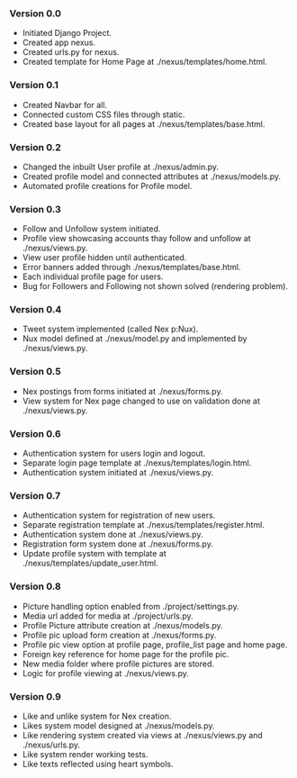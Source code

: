 ### Version 0.0
- Initiated Django Project.
- Created app nexus.
- Created urls.py for nexus.
- Created template for Home Page at ./nexus/templates/home.html.

### Version 0.1
- Created Navbar for all.
- Connected custom CSS files through static.
- Created base layout for all pages at ./nexus/templates/base.html.

### Version 0.2
- Changed the inbuilt User profile at ./nexus/admin.py.
- Created profile model and connected attributes at ./nexus/models.py.
- Automated profile creations for Profile model.

### Version 0.3
- Follow and Unfollow system initiated.
- Profile view showcasing accounts thay follow and unfollow at ./nexus/views.py.
- View user profile hidden until authenticated.
- Error banners added through ./nexus/templates/base.html.
- Each individual profile page for users.
- Bug for Followers and Following not shown solved (rendering problem).

### Version 0.4
- Tweet system implemented (called Nex p:Nux).
- Nux model defined at ./nexus/model.py and implemented by ./nexus/views.py.

### Version 0.5
- Nex postings from forms initiated at ./nexus/forms.py.
- View system for Nex page changed to use on validation done at ./nexus/views.py.

### Version 0.6
- Authentication system for users login and logout.
- Separate login page template at ./nexus/templates/login.html.
- Authentication system initiated at ./nexus/views.py.

### Version 0.7
- Authentication system for registration of new users.
- Separate registration template at ./nexus/templates/register.html.
- Authentication system done at ./nexus/views.py.
- Registration form system done at ./nexus/forms.py.
- Update profile system with template at ./nexus/templates/update_user.html.

### Version 0.8
- Picture handling option enabled from ./project/settings.py.
- Media url added for media at ./project/urls.py.
- Profile Picture attribute creation at ./nexus/models.py.
- Profile pic upload form creation at ./nexus/forms.py.
- Profile pic view option at profile page, profile_list page and home page.
- Foreign key reference for home page for the profile pic.
- New media folder where profile pictures are stored.
- Logic for profile viewing at ./nexus/views.py.

### Version 0.9
- Like and unlike system for Nex creation.
- Likes system model designed at ./nexus/models.py.
- Like rendering system created via views at ./nexus/views.py and ./nexus/urls.py.
- Like system render working tests.
- Like texts reflected using heart symbols.